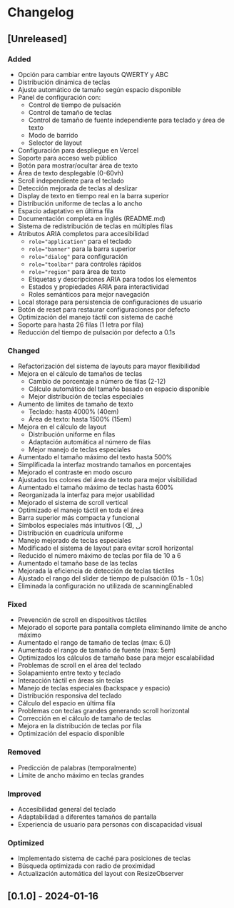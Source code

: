 # Changelog

## [Unreleased]

### Added

- Opción para cambiar entre layouts QWERTY y ABC
- Distribución dinámica de teclas
- Ajuste automático de tamaño según espacio disponible
- Panel de configuración con:
  - Control de tiempo de pulsación
  - Control de tamaño de teclas
  - Control de tamaño de fuente independiente para teclado y área de texto
  - Modo de barrido
  - Selector de layout
- Configuración para despliegue en Vercel
- Soporte para acceso web público
- Botón para mostrar/ocultar área de texto
- Área de texto desplegable (0-60vh)
- Scroll independiente para el teclado
- Detección mejorada de teclas al deslizar
- Display de texto en tiempo real en la barra superior
- Distribución uniforme de teclas a lo ancho
- Espacio adaptativo en última fila
- Documentación completa en inglés (README.md)
- Sistema de redistribución de teclas en múltiples filas
- Atributos ARIA completos para accesibilidad
  - `role="application"` para el teclado
  - `role="banner"` para la barra superior
  - `role="dialog"` para configuración
  - `role="toolbar"` para controles rápidos
  - `role="region"` para área de texto
  - Etiquetas y descripciones ARIA para todos los elementos
  - Estados y propiedades ARIA para interactividad
  - Roles semánticos para mejor navegación
- Local storage para persistencia de configuraciones de usuario
- Botón de reset para restaurar configuraciones por defecto
- Optimización del manejo táctil con sistema de caché
- Soporte para hasta 26 filas (1 letra por fila)
- Reducción del tiempo de pulsación por defecto a 0.1s

### Changed

- Refactorización del sistema de layouts para mayor flexibilidad
- Mejora en el cálculo de tamaños de teclas
  - Cambio de porcentaje a número de filas (2-12)
  - Cálculo automático del tamaño basado en espacio disponible
  - Mejor distribución de teclas especiales
- Aumento de límites de tamaño de texto
  - Teclado: hasta 4000% (40em)
  - Área de texto: hasta 1500% (15em)
- Mejora en el cálculo de layout
  - Distribución uniforme en filas
  - Adaptación automática al número de filas
  - Mejor manejo de teclas especiales
- Aumentado el tamaño máximo del texto hasta 500%
- Simplificada la interfaz mostrando tamaños en porcentajes
- Mejorado el contraste en modo oscuro
- Ajustados los colores del área de texto para mejor visibilidad
- Aumentado el tamaño máximo de teclas hasta 600%
- Reorganizada la interfaz para mejor usabilidad
- Mejorado el sistema de scroll vertical
- Optimizado el manejo táctil en toda el área
- Barra superior más compacta y funcional
- Símbolos especiales más intuitivos (⌫, ␣)
- Distribución en cuadrícula uniforme
- Manejo mejorado de teclas especiales
- Modificado el sistema de layout para evitar scroll horizontal
- Reducido el número máximo de teclas por fila de 10 a 6
- Aumentado el tamaño base de las teclas
- Mejorada la eficiencia de detección de teclas táctiles
- Ajustado el rango del slider de tiempo de pulsación (0.1s - 1.0s)
- Eliminada la configuración no utilizada de scanningEnabled

### Fixed

- Prevención de scroll en dispositivos táctiles
- Mejorado el soporte para pantalla completa eliminando límite de ancho máximo
- Aumentado el rango de tamaño de teclas (max: 6.0)
- Aumentado el rango de tamaño de fuente (max: 5em)
- Optimizados los cálculos de tamaño base para mejor escalabilidad
- Problemas de scroll en el área del teclado
- Solapamiento entre texto y teclado
- Interacción táctil en áreas sin teclas
- Manejo de teclas especiales (backspace y espacio)
- Distribución responsiva del teclado
- Cálculo del espacio en última fila
- Problemas con teclas grandes generando scroll horizontal
- Corrección en el cálculo de tamaño de teclas
- Mejora en la distribución de teclas por fila
- Optimización del espacio disponible

### Removed

- Predicción de palabras (temporalmente)
- Límite de ancho máximo en teclas grandes

### Improved

- Accesibilidad general del teclado
- Adaptabilidad a diferentes tamaños de pantalla
- Experiencia de usuario para personas con discapacidad visual

### Optimized

- Implementado sistema de caché para posiciones de teclas
- Búsqueda optimizada con radio de proximidad
- Actualización automática del layout con ResizeObserver

## [0.1.0] - 2024-01-16
